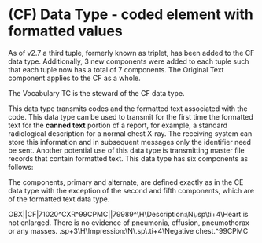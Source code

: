 # (CF) Data Type - coded element with formatted values

As of v2.7 a third tuple, formerly known as triplet, has been added to the CF data type. Additionally, 3 new components were added to each tuple such that each tuple now has a total of 7 components. The Original Text component applies to the CF as a whole.

The Vocabulary TC is the steward of the CF data type.

This data type transmits codes and the formatted text associated with the code. This data type can be used to transmit for the first time the formatted text for the **canned text** portion of a report, for example, a standard radiological description for a normal chest X‑ray. The receiving system can store this information and in subsequent messages only the identifier need be sent. Another potential use of this data type is transmitting master file records that contain formatted text. This data type has six components as follows:

The components, primary and alternate, are defined exactly as in the CE data type with the exception of the second and fifth components, which are of the formatted text data type.

OBX||CF|71020^CXR^99CPMC||79989^\H\Description:\N\\.sp\\ti+4\Heart is not enlarged. There is no evidence of pneumonia, effusion, pneumothorax or any masses. \.sp+3\\H\Impression:\N\\.sp\\.ti+4\Negative chest.^99CPMC
